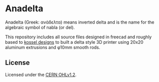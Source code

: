 # Anadelta

Anadelta (Greek: ανάδελτα) means inverted delta and is the name for the algebraic symbol of nabla (or del).

This repository includes all source files designed in freecad and roughly based to [kossel designs](https://github.com/jcrocholl/kossel) to built a delta style 3D printer using 20x20 aluminum extrusions and φ10mm smooth rods.

## License

Licensed under the [CERN OHLv1.2](LICENSE).
